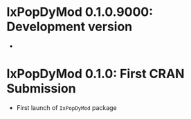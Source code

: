 # IxPopDyMod 0.1.0.9000: Development version
* 

# IxPopDyMod 0.1.0: First CRAN Submission
* First launch of `IxPopDyMod` package

